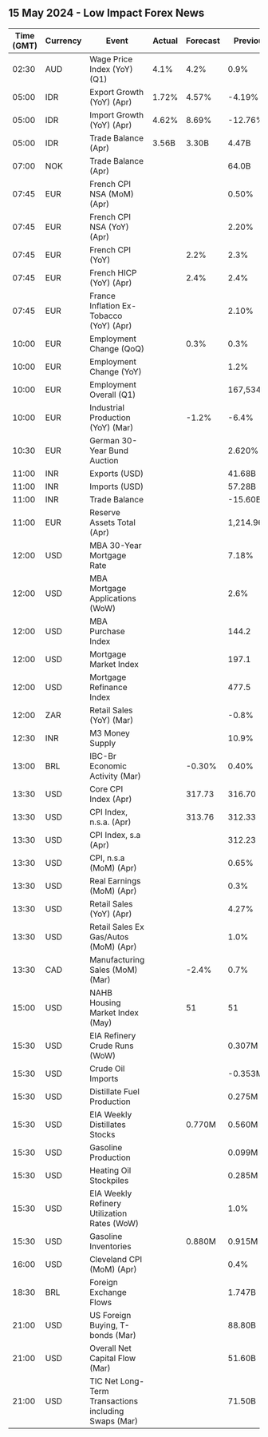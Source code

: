 ## 15 May 2024 - Low Impact Forex News

| Time (GMT) | Currency | Event | Actual | Forecast | Previous |
|------|----------|-------|--------|----------|----------|
| 02:30 | AUD | Wage Price Index (YoY) (Q1) | 4.1% | 4.2% | 0.9% |
| 05:00 | IDR | Export Growth (YoY) (Apr) | 1.72% | 4.57% | -4.19% |
| 05:00 | IDR | Import Growth (YoY) (Apr) | 4.62% | 8.69% | -12.76% |
| 05:00 | IDR | Trade Balance (Apr) | 3.56B | 3.30B | 4.47B |
| 07:00 | NOK | Trade Balance (Apr) |  |  | 64.0B |
| 07:45 | EUR | French CPI NSA (MoM) (Apr) |  |  | 0.50% |
| 07:45 | EUR | French CPI NSA (YoY) (Apr) |  |  | 2.20% |
| 07:45 | EUR | French CPI (YoY) |  | 2.2% | 2.3% |
| 07:45 | EUR | French HICP (YoY) (Apr) |  | 2.4% | 2.4% |
| 07:45 | EUR | France Inflation Ex-Tobacco (YoY) (Apr) |  |  | 2.10% |
| 10:00 | EUR | Employment Change (QoQ) |  | 0.3% | 0.3% |
| 10:00 | EUR | Employment Change (YoY) |  |  | 1.2% |
| 10:00 | EUR | Employment Overall (Q1) |  |  | 167,534.6K |
| 10:00 | EUR | Industrial Production (YoY) (Mar) |  | -1.2% | -6.4% |
| 10:30 | EUR | German 30-Year Bund Auction |  |  | 2.620% |
| 11:00 | INR | Exports (USD) |  |  | 41.68B |
| 11:00 | INR | Imports (USD) |  |  | 57.28B |
| 11:00 | INR | Trade Balance |  |  | -15.60B |
| 11:00 | EUR | Reserve Assets Total (Apr) |  |  | 1,214.96B |
| 12:00 | USD | MBA 30-Year Mortgage Rate |  |  | 7.18% |
| 12:00 | USD | MBA Mortgage Applications (WoW) |  |  | 2.6% |
| 12:00 | USD | MBA Purchase Index |  |  | 144.2 |
| 12:00 | USD | Mortgage Market Index |  |  | 197.1 |
| 12:00 | USD | Mortgage Refinance Index |  |  | 477.5 |
| 12:00 | ZAR | Retail Sales (YoY) (Mar) |  |  | -0.8% |
| 12:30 | INR | M3 Money Supply |  |  | 10.9% |
| 13:00 | BRL | IBC-Br Economic Activity (Mar) |  | -0.30% | 0.40% |
| 13:30 | USD | Core CPI Index (Apr) |  | 317.73 | 316.70 |
| 13:30 | USD | CPI Index, n.s.a. (Apr) |  | 313.76 | 312.33 |
| 13:30 | USD | CPI Index, s.a (Apr) |  |  | 312.23 |
| 13:30 | USD | CPI, n.s.a (MoM) (Apr) |  |  | 0.65% |
| 13:30 | USD | Real Earnings (MoM) (Apr) |  |  | 0.3% |
| 13:30 | USD | Retail Sales (YoY) (Apr) |  |  | 4.27% |
| 13:30 | USD | Retail Sales Ex Gas/Autos (MoM) (Apr) |  |  | 1.0% |
| 13:30 | CAD | Manufacturing Sales (MoM) (Mar) |  | -2.4% | 0.7% |
| 15:00 | USD | NAHB Housing Market Index (May) |  | 51 | 51 |
| 15:30 | USD | EIA Refinery Crude Runs (WoW) |  |  | 0.307M |
| 15:30 | USD | Crude Oil Imports |  |  | -0.353M |
| 15:30 | USD | Distillate Fuel Production |  |  | 0.275M |
| 15:30 | USD | EIA Weekly Distillates Stocks |  | 0.770M | 0.560M |
| 15:30 | USD | Gasoline Production |  |  | 0.099M |
| 15:30 | USD | Heating Oil Stockpiles |  |  | 0.285M |
| 15:30 | USD | EIA Weekly Refinery Utilization Rates (WoW) |  |  | 1.0% |
| 15:30 | USD | Gasoline Inventories |  | 0.880M | 0.915M |
| 16:00 | USD | Cleveland CPI (MoM) (Apr) |  |  | 0.4% |
| 18:30 | BRL | Foreign Exchange Flows |  |  | 1.747B |
| 21:00 | USD | US Foreign Buying, T-bonds (Mar) |  |  | 88.80B |
| 21:00 | USD | Overall Net Capital Flow (Mar) |  |  | 51.60B |
| 21:00 | USD | TIC Net Long-Term Transactions including Swaps (Mar) |  |  | 71.50B |
